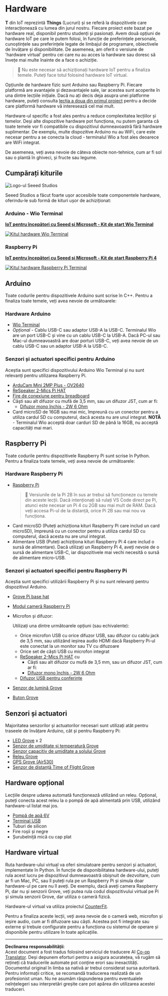 <!--
CO_OP_TRANSLATOR_METADATA:
{
  "original_hash": "3dce18fab38adf93ff30b8c221b1eec5",
  "translation_date": "2025-08-28T08:09:06+00:00",
  "source_file": "hardware.md",
  "language_code": "ro"
}
-->
# Hardware

**T** din IoT reprezintă **Things** (Lucruri) și se referă la dispozitivele care interacționează cu lumea din jurul nostru. Fiecare proiect este bazat pe hardware real, disponibil pentru studenți și pasionați. Avem două opțiuni de hardware IoT pe care le putem folosi, în funcție de preferințele personale, cunoștințele sau preferințele legate de limbajul de programare, obiectivele de învățare și disponibilitate. De asemenea, am oferit o versiune de 'hardware virtual' pentru cei care nu au acces la hardware sau doresc să învețe mai multe înainte de a face o achiziție.

> 💁 Nu este necesar să achiziționați hardware IoT pentru a finaliza temele. Puteți face totul folosind hardware IoT virtual.

Opțiunile de hardware fizic sunt Arduino sau Raspberry Pi. Fiecare platformă are avantajele și dezavantajele sale, iar acestea sunt acoperite în una dintre lecțiile inițiale. Dacă nu ați decis deja asupra unei platforme hardware, puteți consulta [lecția a doua din primul proiect](./1-getting-started/lessons/2-deeper-dive/README.md) pentru a decide care platformă hardware vă interesează cel mai mult.

Hardware-ul specific a fost ales pentru a reduce complexitatea lecțiilor și temelor. Deși alte dispozitive hardware pot funcționa, nu putem garanta că toate temele vor fi compatibile cu dispozitivul dumneavoastră fără hardware suplimentar. De exemplu, multe dispozitive Arduino nu au WiFi, care este necesar pentru a se conecta la cloud - terminalul Wio a fost ales deoarece are WiFi integrat.

De asemenea, veți avea nevoie de câteva obiecte non-tehnice, cum ar fi sol sau o plantă în ghiveci, și fructe sau legume.

## Cumpărați kiturile

![Logo-ul Seeed Studios](../../translated_images/seeed-logo.74732b6b482b6e8e8bdcc06f0541fc92b1dabf5e3e8f37afb91e04393a8cb977.ro.png)

Seeed Studios a făcut foarte ușor accesibile toate componentele hardware, oferindu-le sub formă de kituri ușor de achiziționat:

### Arduino - Wio Terminal

**[IoT pentru începători cu Seeed și Microsoft - Kit de start Wio Terminal](https://www.seeedstudio.com/IoT-for-beginners-with-Seeed-and-Microsoft-Wio-Terminal-Starter-Kit-p-5006.html)**

[![Kitul hardware Wio Terminal](../../translated_images/wio-hardware-kit.4c70c48b85e4283a1d73e248d87d49587c0cd077eeb69cb3eca803166f63c9a5.ro.png)](https://www.seeedstudio.com/IoT-for-beginners-with-Seeed-and-Microsoft-Wio-Terminal-Starter-Kit-p-5006.html)

### Raspberry Pi

**[IoT pentru începători cu Seeed și Microsoft - Kit de start Raspberry Pi 4](https://www.seeedstudio.com/IoT-for-beginners-with-Seeed-and-Microsoft-Raspberry-Pi-Starter-Kit-p-5004.html)**

[![Kitul hardware Raspberry Pi Terminal](../../translated_images/pi-hardware-kit.26dbadaedb7dd44c73b0131d5d68ea29472ed0a9744f90d5866c6d82f2d16380.ro.png)](https://www.seeedstudio.com/IoT-for-beginners-with-Seeed-and-Microsoft-Raspberry-Pi-Starter-Kit-p-5004.html)

## Arduino

Toate codurile pentru dispozitivele Arduino sunt scrise în C++. Pentru a finaliza toate temele, veți avea nevoie de următoarele:

### Hardware Arduino

* [Wio Terminal](https://www.seeedstudio.com/Wio-Terminal-p-4509.html)
* *Opțional* - Cablu USB-C sau adaptor USB-A la USB-C. Terminalul Wio are un port USB-C și vine cu un cablu USB-C la USB-A. Dacă PC-ul sau Mac-ul dumneavoastră are doar porturi USB-C, veți avea nevoie de un cablu USB-C sau un adaptor USB-A la USB-C.

### Senzori și actuatori specifici pentru Arduino

Aceștia sunt specifici dispozitivului Arduino Wio Terminal și nu sunt relevanți pentru utilizarea Raspberry Pi.

* [ArduCam Mini 2MP Plus - OV2640](https://www.arducam.com/product/arducam-2mp-spi-camera-b0067-arduino/)
* [ReSpeaker 2-Mics Pi HAT](https://www.seeedstudio.com/ReSpeaker-2-Mics-Pi-HAT.html)
* [Fire de conexiune pentru breadboard](https://www.seeedstudio.com/Breadboard-Jumper-Wire-Pack-241mm-200mm-160mm-117m-p-234.html)
* Căști sau alt difuzor cu mufă de 3,5 mm, sau un difuzor JST, cum ar fi:
  * [Difuzor mono închis - 2W 6 Ohm](https://www.seeedstudio.com/Mono-Enclosed-Speaker-2W-6-Ohm-p-2832.html)
* Card microSD de 16GB sau mai mic, împreună cu un conector pentru a utiliza cardul SD cu computerul, dacă acesta nu are unul integrat. **NOTĂ** - Terminalul Wio acceptă doar carduri SD de până la 16GB, nu acceptă capacități mai mari.

## Raspberry Pi

Toate codurile pentru dispozitivele Raspberry Pi sunt scrise în Python. Pentru a finaliza toate temele, veți avea nevoie de următoarele:

### Hardware Raspberry Pi

* [Raspberry Pi](https://www.raspberrypi.org/products/raspberry-pi-4-model-b/)
  > 💁 Versiunile de la Pi 2B în sus ar trebui să funcționeze cu temele din aceste lecții. Dacă intenționați să rulați VS Code direct pe Pi, atunci este necesar un Pi 4 cu 2GB sau mai mult de RAM. Dacă veți accesa Pi-ul de la distanță, orice Pi 2B sau mai nou va funcționa.
* Card microSD (Puteți achiziționa kituri Raspberry Pi care includ un card microSD), împreună cu un conector pentru a utiliza cardul SD cu computerul, dacă acesta nu are unul integrat.
* Alimentare USB (Puteți achiziționa kituri Raspberry Pi 4 care includ o sursă de alimentare). Dacă utilizați un Raspberry Pi 4, aveți nevoie de o sursă de alimentare USB-C, iar dispozitivele mai vechi necesită o sursă de alimentare micro-USB.

### Senzori și actuatori specifici pentru Raspberry Pi

Aceștia sunt specifici utilizării Raspberry Pi și nu sunt relevanți pentru dispozitivul Arduino.

* [Grove Pi base hat](https://www.seeedstudio.com/Grove-Base-Hat-for-Raspberry-Pi.html)
* [Modul cameră Raspberry Pi](https://www.raspberrypi.org/products/camera-module-v2/)
* Microfon și difuzor:

  Utilizați una dintre următoarele opțiuni (sau echivalente):
  * Orice microfon USB cu orice difuzor USB, sau difuzor cu cablu jack de 3,5 mm, sau utilizând ieșirea audio HDMI dacă Raspberry Pi-ul este conectat la un monitor sau TV cu difuzoare
  * Orice set de căști USB cu microfon integrat
  * [ReSpeaker 2-Mics Pi HAT](https://www.seeedstudio.com/ReSpeaker-2-Mics-Pi-HAT.html) cu
    * Căști sau alt difuzor cu mufă de 3,5 mm, sau un difuzor JST, cum ar fi:
    * [Difuzor mono închis - 2W 6 Ohm](https://www.seeedstudio.com/Mono-Enclosed-Speaker-2W-6-Ohm-p-2832.html)
  * [Difuzor USB pentru conferințe](https://www.amazon.com/USB-Speakerphone-Conference-Business-Microphones/dp/B07Q3D7F8S/ref=sr_1_1?dchild=1&keywords=m0&qid=1614647389&sr=8-1)
* [Senzor de lumină Grove](https://www.seeedstudio.com/Grove-Light-Sensor-v1-2-LS06-S-phototransistor.html)
* [Buton Grove](https://www.seeedstudio.com/Grove-Button.html)

## Senzori și actuatori

Majoritatea senzorilor și actuatorilor necesari sunt utilizați atât pentru traseele de învățare Arduino, cât și pentru Raspberry Pi:

* [LED Grove](https://www.seeedstudio.com/Grove-LED-Pack-p-4364.html) x 2
* [Senzor de umiditate și temperatură Grove](https://www.seeedstudio.com/Grove-Temperature-Humidity-Sensor-DHT11.html)
* [Senzor capacitiv de umiditate a solului Grove](https://www.seeedstudio.com/Grove-Capacitive-Moisture-Sensor-Corrosion-Resistant.html)
* [Releu Grove](https://www.seeedstudio.com/Grove-Relay.html)
* [GPS Grove (Air530)](https://www.seeedstudio.com/Grove-GPS-Air530-p-4584.html)
* [Senzor de distanță Time of Flight Grove](https://www.seeedstudio.com/Grove-Time-of-Flight-Distance-Sensor-VL53L0X.html)

## Hardware opțional

Lecțiile despre udarea automată funcționează utilizând un releu. Opțional, puteți conecta acest releu la o pompă de apă alimentată prin USB, utilizând hardware-ul listat mai jos.

* [Pompă de apă 6V](https://www.seeedstudio.com/6V-Mini-Water-Pump-p-1945.html)
* [Terminal USB](https://www.adafruit.com/product/3628)
* Tuburi de silicon
* Fire roșii și negre
* Șurubelniță mică cu cap plat

## Hardware virtual

Ruta hardware-ului virtual va oferi simulatoare pentru senzori și actuatori, implementate în Python. În funcție de disponibilitatea hardware-ului, puteți rula acest lucru pe dispozitivul dumneavoastră obișnuit de dezvoltare, cum ar fi un Mac, PC, sau îl puteți rula pe un Raspberry Pi și simula doar hardware-ul pe care nu îl aveți. De exemplu, dacă aveți camera Raspberry Pi, dar nu și senzorii Grove, veți putea rula codul dispozitivului virtual pe Pi și simula senzorii Grove, dar utiliza o cameră fizică.

Hardware-ul virtual va utiliza proiectul [CounterFit](https://github.com/CounterFit-IoT/CounterFit).

Pentru a finaliza aceste lecții, veți avea nevoie de o cameră web, microfon și ieșire audio, cum ar fi difuzoare sau căști. Acestea pot fi integrate sau externe și trebuie configurate pentru a funcționa cu sistemul de operare și disponibile pentru utilizare în toate aplicațiile.

---

**Declinarea responsabilității**:  
Acest document a fost tradus folosind serviciul de traducere AI [Co-op Translator](https://github.com/Azure/co-op-translator). Deși depunem eforturi pentru a asigura acuratețea, vă rugăm să rețineți că traducerile automate pot conține erori sau inexactități. Documentul original în limba sa nativă ar trebui considerat sursa autoritară. Pentru informații critice, se recomandă traducerea realizată de un profesionist uman. Nu ne asumăm răspunderea pentru eventualele neînțelegeri sau interpretări greșite care pot apărea din utilizarea acestei traduceri.